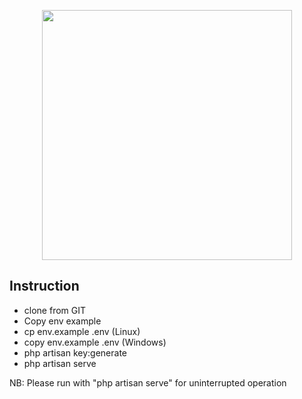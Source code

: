 <p align="center"><a href="https://laravel.com" target="_blank"><img src="https://raw.githubusercontent.com/laravel/art/master/logo-lockup/5%20SVG/2%20CMYK/1%20Full%20Color/laravel-logolockup-cmyk-red.svg" width="400"></a></p>

## Instruction

- clone from GIT
- Copy env example
- cp env.example .env (Linux)
- copy  env.example .env (Windows)
- php artisan key:generate
- php artisan serve

NB: Please run with "php artisan serve" for uninterrupted operation 
